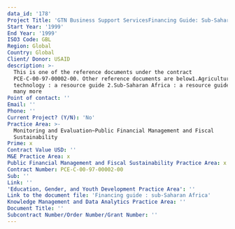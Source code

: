 ```yaml
---
data_id: '178'
Project Title: 'GTN Business Support ServicesFinancing Guide: Sub-Saharan Africa'
Start Year: '1999'
End Year: '1999'
ISO3 Code: GBL
Region: Global
Country: Global
Client/ Donor: USAID
description: >-
  This is one of the reference documents under the contract
  PCE-C-00-97-00002-00. Other reference documents are below1.Agricultural
  technology : a resource guide 2.Sub-Saharan Africa : a resource guide ….and
  many more
Point of contact: ''
Email: ''
Phone: ''
Current Project? (Y/N): 'No'
Practice Area: >-
  Monitoring and Evaluation~Public Financial Management and Fiscal
  Sustainability
Prime: x
Contract Value USD: ''
M&E Practice Area: x
Public Financial Management and Fiscal Sustainability Practice Area: x
Contract Number: PCE-C-00-97-00002-00
Sub: ''
Link: ''
'Education, Gender, and Youth Development Practice Area': ''
Link to the document file: 'Financing guide : sub-Saharan Africa'
Knowledge Management and Data Analytics Practice Area: ''
Document Title: ''
Subcontract Number/Order Number/Grant Number: ''
---
```

